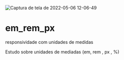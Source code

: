 ![Captura de tela de 2022-05-06 12-06-49](https://user-images.githubusercontent.com/53490825/167160606-4e96a56b-acf0-4afd-9a10-89da0ab5bf91.png)
# em_rem_px
 responsividade com unidades de medidas
 
 Estudo sobre unidades de mediadas (em, rem , px , %)
